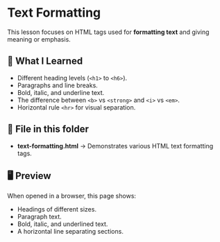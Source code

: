 # Text Formatting

This lesson focuses on HTML tags used for **formatting text** and giving meaning or emphasis.

## 📌 What I Learned
- Different heading levels (`<h1>` to `<h6>`).
- Paragraphs and line breaks.
- Bold, italic, and underline text.
- The difference between `<b>` vs `<strong>` and `<i>` vs `<em>`.
- Horizontal rule `<hr>` for visual separation.

## 📂 File in this folder
- **text-formatting.html** → Demonstrates various HTML text formatting tags.

## 🖥 Preview
When opened in a browser, this page shows:
- Headings of different sizes.
- Paragraph text.
- Bold, italic, and underlined text.
- A horizontal line separating sections.
